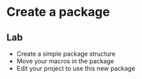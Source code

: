 <!-- .slide: class="exercice" -->

# Create a package

## Lab

- Create a simple package structure
- Move your macros in the package
- Edit your project to use this new package
